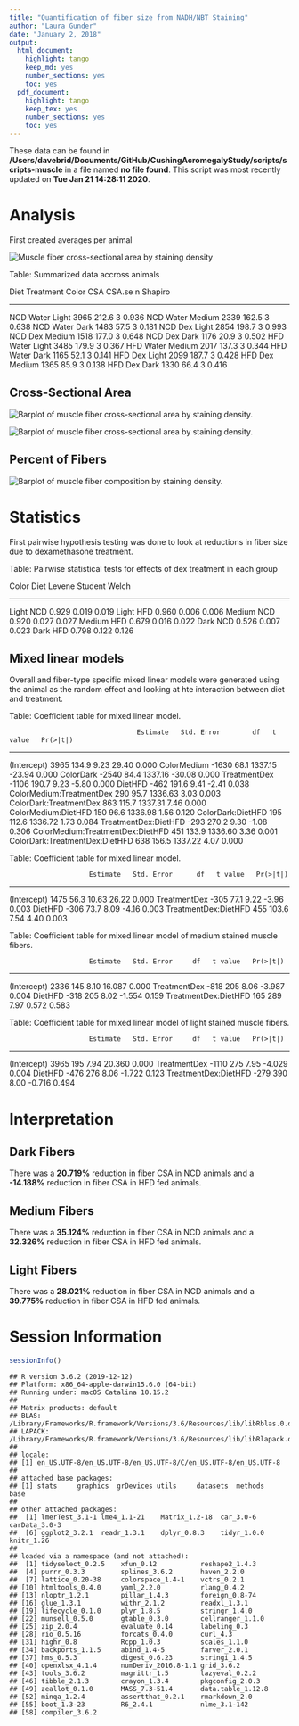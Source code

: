 ```yaml
---
title: "Quantification of fiber size from NADH/NBT Staining"
author: "Laura Gunder"
date: "January 2, 2018"
output:
  html_document:
    highlight: tango
    keep_md: yes
    number_sections: yes
    toc: yes
  pdf_document:
    highlight: tango
    keep_tex: yes
    number_sections: yes
    toc: yes
---
```







These data can be found in **/Users/davebrid/Documents/GitHub/CushingAcromegalyStudy/scripts/scripts-muscle** in a file named **no file found**.  This script was most recently updated on **Tue Jan 21 14:28:11 2020**.

# Analysis

First created averages per animal



![Muscle fiber cross-sectional area by staining density](figures/CSA-boxplot-1.png)




Table: Summarized data accross animals

Diet   Treatment   Color      CSA   CSA.se    n   Shapiro
-----  ----------  -------  -----  -------  ---  --------
NCD    Water       Light     3965    212.6    3     0.936
NCD    Water       Medium    2339    162.5    3     0.638
NCD    Water       Dark      1483     57.5    3     0.181
NCD    Dex         Light     2854    198.7    3     0.993
NCD    Dex         Medium    1518    177.0    3     0.648
NCD    Dex         Dark      1176     20.9    3     0.502
HFD    Water       Light     3485    179.9    3     0.367
HFD    Water       Medium    2017    137.3    3     0.344
HFD    Water       Dark      1165     52.1    3     0.141
HFD    Dex         Light     2099    187.7    3     0.428
HFD    Dex         Medium    1365     85.9    3     0.138
HFD    Dex         Dark      1330     66.4    3     0.416

## Cross-Sectional Area

![Barplot of muscle fiber cross-sectional area by staining density.](figures/fiber-type-CSA-barplot-1.png)

![Barplot of muscle fiber cross-sectional area by staining density.](figures/fiber-type-CSA-barplot-2-1.png)

## Percent of Fibers

![Barplot of muscle fiber composition by staining density.](figures/fiber-type-composition-barplot-1.png)

# Statistics

First pairwise hypothesis testing was done to look at reductions in fiber size due to dexamethasone treatment.


Table: Pairwise statistical tests for effects of dex treatment in each group

Color    Diet    Levene   Student   Welch
-------  -----  -------  --------  ------
Light    NCD      0.929     0.019   0.019
Light    HFD      0.960     0.006   0.006
Medium   NCD      0.920     0.027   0.027
Medium   HFD      0.679     0.016   0.022
Dark     NCD      0.526     0.007   0.023
Dark     HFD      0.798     0.122   0.126

## Mixed linear models

Overall and fiber-type specific mixed linear models were generated using the animal as the random effect and looking at hte interaction between diet and treatment.


Table: Coefficient table for mixed linear model.

                                    Estimate   Std. Error        df   t value   Pr(>|t|)
---------------------------------  ---------  -----------  --------  --------  ---------
(Intercept)                             3965        134.9      9.23     29.40      0.000
ColorMedium                            -1630         68.1   1337.15    -23.94      0.000
ColorDark                              -2540         84.4   1337.16    -30.08      0.000
TreatmentDex                           -1106        190.7      9.23     -5.80      0.000
DietHFD                                 -462        191.6      9.41     -2.41      0.038
ColorMedium:TreatmentDex                 290         95.7   1336.63      3.03      0.003
ColorDark:TreatmentDex                   863        115.7   1337.31      7.46      0.000
ColorMedium:DietHFD                      150         96.6   1336.98      1.56      0.120
ColorDark:DietHFD                        195        112.6   1336.72      1.73      0.084
TreatmentDex:DietHFD                    -293        270.2      9.30     -1.08      0.306
ColorMedium:TreatmentDex:DietHFD         451        133.9   1336.60      3.36      0.001
ColorDark:TreatmentDex:DietHFD           638        156.5   1337.22      4.07      0.000



Table: Coefficient table for mixed linear model.

                        Estimate   Std. Error      df   t value   Pr(>|t|)
---------------------  ---------  -----------  ------  --------  ---------
(Intercept)                 1475         56.3   10.63     26.22      0.000
TreatmentDex                -305         77.1    9.22     -3.96      0.003
DietHFD                     -306         73.7    8.09     -4.16      0.003
TreatmentDex:DietHFD         455        103.6    7.54      4.40      0.003



Table: Coefficient table for mixed linear model of medium stained muscle fibers.

                        Estimate   Std. Error     df   t value   Pr(>|t|)
---------------------  ---------  -----------  -----  --------  ---------
(Intercept)                 2336          145   8.10    16.087      0.000
TreatmentDex                -818          205   8.06    -3.987      0.004
DietHFD                     -318          205   8.02    -1.554      0.159
TreatmentDex:DietHFD         165          289   7.97     0.572      0.583



Table: Coefficient table for mixed linear model of light stained muscle fibers.

                        Estimate   Std. Error     df   t value   Pr(>|t|)
---------------------  ---------  -----------  -----  --------  ---------
(Intercept)                 3965          195   7.94    20.360      0.000
TreatmentDex               -1110          275   7.95    -4.029      0.004
DietHFD                     -476          276   8.06    -1.722      0.123
TreatmentDex:DietHFD        -279          390   8.00    -0.716      0.494


# Interpretation

## Dark Fibers

There was a **20.719%** reduction in fiber CSA in NCD animals and a **-14.188%** reduction in fiber CSA in HFD fed animals.  

## Medium Fibers

There was a **35.124%** reduction in fiber CSA in NCD animals and a **32.326%** reduction in fiber CSA in HFD fed animals.

## Light Fibers

There was a **28.021%** reduction in fiber CSA in NCD animals and a **39.775%** reduction in fiber CSA in HFD fed animals.

# Session Information


```r
sessionInfo()
```

```
## R version 3.6.2 (2019-12-12)
## Platform: x86_64-apple-darwin15.6.0 (64-bit)
## Running under: macOS Catalina 10.15.2
## 
## Matrix products: default
## BLAS:   /Library/Frameworks/R.framework/Versions/3.6/Resources/lib/libRblas.0.dylib
## LAPACK: /Library/Frameworks/R.framework/Versions/3.6/Resources/lib/libRlapack.dylib
## 
## locale:
## [1] en_US.UTF-8/en_US.UTF-8/en_US.UTF-8/C/en_US.UTF-8/en_US.UTF-8
## 
## attached base packages:
## [1] stats     graphics  grDevices utils     datasets  methods   base     
## 
## other attached packages:
##  [1] lmerTest_3.1-1 lme4_1.1-21    Matrix_1.2-18  car_3.0-6      carData_3.0-3 
##  [6] ggplot2_3.2.1  readr_1.3.1    dplyr_0.8.3    tidyr_1.0.0    knitr_1.26    
## 
## loaded via a namespace (and not attached):
##  [1] tidyselect_0.2.5    xfun_0.12           reshape2_1.4.3     
##  [4] purrr_0.3.3         splines_3.6.2       haven_2.2.0        
##  [7] lattice_0.20-38     colorspace_1.4-1    vctrs_0.2.1        
## [10] htmltools_0.4.0     yaml_2.2.0          rlang_0.4.2        
## [13] nloptr_1.2.1        pillar_1.4.3        foreign_0.8-74     
## [16] glue_1.3.1          withr_2.1.2         readxl_1.3.1       
## [19] lifecycle_0.1.0     plyr_1.8.5          stringr_1.4.0      
## [22] munsell_0.5.0       gtable_0.3.0        cellranger_1.1.0   
## [25] zip_2.0.4           evaluate_0.14       labeling_0.3       
## [28] rio_0.5.16          forcats_0.4.0       curl_4.3           
## [31] highr_0.8           Rcpp_1.0.3          scales_1.1.0       
## [34] backports_1.1.5     abind_1.4-5         farver_2.0.1       
## [37] hms_0.5.3           digest_0.6.23       stringi_1.4.5      
## [40] openxlsx_4.1.4      numDeriv_2016.8-1.1 grid_3.6.2         
## [43] tools_3.6.2         magrittr_1.5        lazyeval_0.2.2     
## [46] tibble_2.1.3        crayon_1.3.4        pkgconfig_2.0.3    
## [49] zeallot_0.1.0       MASS_7.3-51.4       data.table_1.12.8  
## [52] minqa_1.2.4         assertthat_0.2.1    rmarkdown_2.0      
## [55] boot_1.3-23         R6_2.4.1            nlme_3.1-142       
## [58] compiler_3.6.2
```
